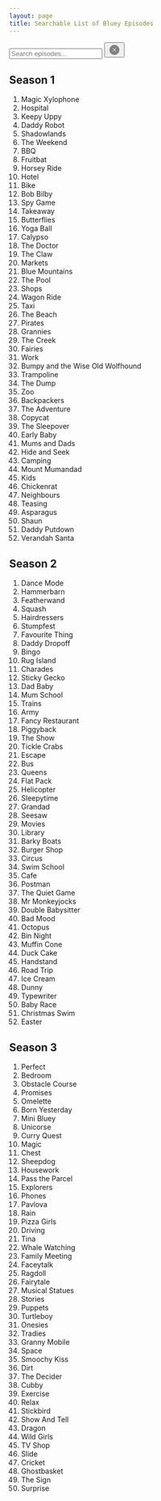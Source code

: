 ```yaml
---
layout: page
title: Searchable List of Bluey Episodes
---
```


<div class="search-container">
    <input class="search" type="text" id="searchBox" placeholder="Search episodes...">
    <button class="clear-btn" type="button">
        <svg xmlns="http://www.w3.org/2000/svg" width="24" height="24" viewBox="0 0 24 24">
            <circle cx="12" cy="12" r="10" fill="#808080"/>
            <g transform="translate(12, 12)">
                <path fill="#ffffff" stroke="#ffffff" d="M-3.3-3.3L3.3 3.3M3.3-3.3L-3.3 3.3"/>
            </g>
        </svg>
    </button>
</div>

<style>
li.hidden {
  visibility: hidden;
  position: absolute;
  left: -9999px;
}
</style>

<h2 id="season1">Season 1</h2>
<ol class="episode-list">
<li>Magic Xylophone</li>
<li>Hospital</li>
<li>Keepy Uppy</li>
<li>Daddy Robot</li>
<li>Shadowlands</li>
<li>The Weekend</li>
<li>BBQ</li>
<li>Fruitbat</li>
<li>Horsey Ride</li>
<li>Hotel</li>
<li>Bike</li>
<li>Bob Bilby</li>
<li>Spy Game</li>
<li>Takeaway</li>
<li>Butterflies</li>
<li>Yoga Ball</li>
<li>Calypso</li>
<li>The Doctor</li>
<li>The Claw</li>
<li>Markets</li>
<li>Blue Mountains</li>
<li>The Pool</li>
<li>Shops</li>
<li>Wagon Ride</li>
<li>Taxi</li>
<li>The Beach</li>
<li>Pirates</li>
<li>Grannies</li>
<li>The Creek</li>
<li>Fairies</li>
<li>Work</li>
<li>Bumpy and the Wise Old Wolfhound</li>
<li>Trampoline</li>
<li>The Dump</li>
<li>Zoo</li>
<li>Backpackers</li>
<li>The Adventure</li>
<li>Copycat</li>
<li>The Sleepover</li>
<li>Early Baby</li>
<li>Mums and Dads</li>
<li>Hide and Seek</li>
<li>Camping</li>
<li>Mount Mumandad</li>
<li>Kids</li>
<li>Chickenrat</li>
<li>Neighbours</li>
<li>Teasing</li>
<li>Asparagus</li>
<li>Shaun</li>
<li>Daddy Putdown</li>
<li>Verandah Santa</li>
</ol>

<h2 id="season2">Season 2</h2>
<ol class="episode-list">
<li>Dance Mode</li>
<li>Hammerbarn</li>
<li>Featherwand</li>
<li>Squash</li>
<li>Hairdressers</li>
<li>Stumpfest</li>
<li>Favourite Thing</li>
<li>Daddy Dropoff</li>
<li>Bingo</li>
<li>Rug Island</li>
<li>Charades</li>
<li>Sticky Gecko</li>
<li>Dad Baby</li>
<li>Mum School</li>
<li>Trains</li>
<li>Army</li>
<li>Fancy Restaurant</li>
<li>Piggyback</li>
<li>The Show</li>
<li>Tickle Crabs</li>
<li>Escape</li>
<li>Bus</li>
<li>Queens</li>
<li>Flat Pack</li>
<li>Helicopter</li>
<li>Sleepytime</li>
<li>Grandad</li>
<li>Seesaw</li>
<li>Movies</li>
<li>Library</li>
<li>Barky Boats</li>
<li>Burger Shop</li>
<li>Circus</li>
<li>Swim School</li>
<li>Cafe</li>
<li>Postman</li>
<li>The Quiet Game</li>
<li>Mr Monkeyjocks</li>
<li>Double Babysitter</li>
<li>Bad Mood</li>
<li>Octopus</li>
<li>Bin Night</li>
<li>Muffin Cone</li>
<li>Duck Cake</li>
<li>Handstand</li>
<li>Road Trip</li>
<li>Ice Cream</li>
<li>Dunny</li>
<li>Typewriter</li>
<li>Baby Race</li>
<li>Christmas Swim</li>
<li>Easter</li>
</ol>

<h2 id="season3">Season 3</h2>
<ol class="episode-list">
<li>Perfect</li>
<li>Bedroom</li>
<li>Obstacle Course</li>
<li>Promises</li>
<li>Omelette</li>
<li>Born Yesterday</li>
<li>Mini Bluey</li>
<li>Unicorse</li>
<li>Curry Quest</li>
<li>Magic</li>
<li>Chest</li>
<li>Sheepdog</li>
<li>Housework</li>
<li>Pass the Parcel</li>
<li>Explorers</li>
<li>Phones</li>
<li>Pavlova</li>
<li>Rain</li>
<li>Pizza Girls</li>
<li>Driving</li>
<li>Tina</li>
<li>Whale Watching</li>
<li>Family Meeting</li>
<li>Faceytalk</li>
<li>Ragdoll</li>
<li>Fairytale</li>
<li>Musical Statues</li>
<li>Stories</li>
<li>Puppets</li>
<li>Turtleboy</li>
<li>Onesies</li>
<li>Tradies</li>
<li>Granny Mobile</li>
<li>Space</li>
<li>Smoochy Kiss</li>
<li>Dirt</li>
<li>The Decider</li>
<li>Cubby</li>
<li>Exercise</li>
<li>Relax</li>
<li>Stickbird</li>
<li>Show And Tell</li>
<li>Dragon</li>
<li>Wild Girls</li>
<li>TV Shop</li>
<li>Slide</li>
<li>Cricket</li>
<li>Ghostbasket</li>
<li>The Sign</li>
<li>Surprise</li>
</ol>

<script>
const searchBox = document.getElementById('searchBox');
const clearBtn = document.querySelector('.clear-btn');
const episodeLists = Array.from(document.getElementsByClassName('episode-list'));
const allItems = episodeLists.flatMap(list => Array.from(list.getElementsByTagName('li')));

// Helper to get query param
function getQueryParam(name) {
    const params = new URLSearchParams(window.location.search);
    return params.get(name) || '';
}
// Helper to set query param
function setQueryParam(name, value) {
    const params = new URLSearchParams(window.location.search);
    if (value) {
        params.set(name, value);
    } else {
        params.delete(name);
    }
    const newUrl = window.location.pathname + (params.toString() ? '?' + params.toString() : '') + window.location.hash;
    window.history.replaceState({}, '', newUrl);
}

// Prepopulate search box from ?q= param
const initialQuery = decodeURIComponent(getQueryParam('q'));
if (initialQuery) {
    searchBox.value = initialQuery;
    clearBtn.style.display = 'block';
} else {
    searchBox.focus();
}

function fuzzyMatch(query, text) {
    query = query.toLowerCase();
    text = text.toLowerCase();
    let queryIndex = 0;
    let textIndex = 0;

    while (queryIndex < query.length && textIndex < text.length) {
        if (query[queryIndex] === text[textIndex]) {
            queryIndex++;
        }
        textIndex++;
    }

    return queryIndex === query.length;
}

function filterEpisodes(query) {
    episodeLists.forEach(list => {
        const items = Array.from(list.getElementsByTagName('li'));
        let hasVisibleItems = false;
        items.forEach(item => {
            if (query === '' || fuzzyMatch(query, item.textContent)) {
                item.classList.remove('hidden');
                hasVisibleItems = true;
            } else {
                item.classList.add('hidden');
            }
        });
        const header = list.previousElementSibling;
        if (header && header.tagName === 'H2') {
            header.style.display = hasVisibleItems ? '' : 'none';
        }
        list.style.display = hasVisibleItems ? '' : 'none';
    });
}

clearBtn.addEventListener('click', () => {
    searchBox.value = '';
    setQueryParam('q', '');
    clearBtn.style.display = 'none';
    filterEpisodes('');
});

// Initial filter on page load
filterEpisodes(searchBox.value);

searchBox.addEventListener('input', function() {
    const query = this.value;
    clearBtn.style.display = searchBox.value ? 'block' : 'none';
    setQueryParam('q', encodeURIComponent(query));
    filterEpisodes(query);
});
</script>
